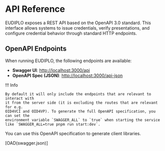 # API Reference

EUDIPLO exposes a REST API based on the OpenAPI 3.0 standard. This interface
allows systems to issue credentials, verify presentations, and configure
credential behavior through standard HTTP endpoints.

## OpenAPI Endpoints

When running EUDIPLO, the following endpoints are available:

- **Swagger UI**: [http://localhost:3000/api](http://localhost:3000/api)
- **OpenAPI Spec (JSON)**:
  [http://localhost:3000/api-json](http://localhost:3000/api-json)

!!! Info

    By default it will only include the endpoints that are relevant to interact with
    it from the server side (it is excluding the routes that are relevant for e.g.
    OID4VCI and OID4VP). To generate the full OpenAPI specification, you can set the
    environment variable `SWAGGER_ALL` to `true` when starting the service like `SWAGGER_ALL=true pnpm run start:dev`.

You can use this OpenAPI specification to generate client libraries.

[OAD(swagger.json)]
